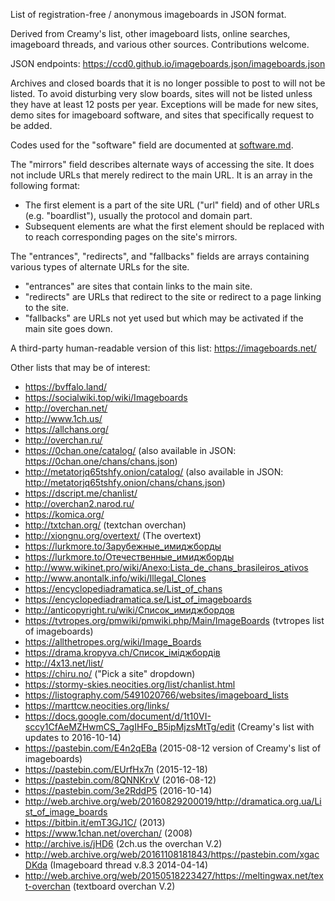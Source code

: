 List of registration-free / anonymous imageboards in JSON format.

Derived from Creamy's list, other imageboard lists, online searches, imageboard threads, and various other sources. Contributions welcome.

JSON endpoints:
https://ccd0.github.io/imageboards.json/imageboards.json

Archives and closed boards that it is no longer possible to post to will not be listed.
To avoid disturbing very slow boards, sites will not be listed unless they have at least 12 posts per year.
Exceptions will be made for new sites, demo sites for imageboard software, and sites that specifically request to be added.

Codes used for the "software" field are documented at [software.md](software.md).

The "mirrors" field describes alternate ways of accessing the site. It does not include URLs that merely redirect to the main URL. It is an array in the following format:
* The first element is a part of the site URL ("url" field) and of other URLs (e.g. "boardlist"), usually the protocol and domain part.
* Subsequent elements are what the first element should be replaced with to reach corresponding pages on the site's mirrors.

The "entrances", "redirects", and "fallbacks" fields are arrays containing various types of alternate URLs for the site.
* "entrances" are sites that contain links to the main site.
* "redirects" are URLs that redirect to the site or redirect to a page linking to the site.
* "fallbacks" are URLs not yet used but which may be activated if the main site goes down.

A third-party human-readable version of this list:
https://imageboards.net/

Other lists that may be of interest:
* https://bvffalo.land/
* https://socialwiki.top/wiki/Imageboards
* http://overchan.net/
* http://www.1ch.us/
* https://allchans.org/
* http://overchan.ru/
* https://0chan.one/catalog/ (also available in JSON: https://0chan.one/chans/chans.json)
* http://metatorjq65tshfy.onion/catalog/ (also available in JSON: http://metatorjq65tshfy.onion/chans/chans.json)
* https://dscript.me/chanlist/
* http://overchan2.narod.ru/
* https://komica.org/
* http://txtchan.org/ (textchan overchan)
* http://xiongnu.org/overtext/ (The overtext)
* https://lurkmore.to/Зарубежные_имиджборды
* https://lurkmore.to/Отечественные_имиджборды
* http://www.wikinet.pro/wiki/Anexo:Lista_de_chans_brasileiros_ativos
* http://www.anontalk.info/wiki/Illegal_Clones
* https://encyclopediadramatica.se/List_of_chans
* https://encyclopediadramatica.se/List_of_imageboards
* http://anticopyright.ru/wiki/Список_имиджбордов
* https://tvtropes.org/pmwiki/pmwiki.php/Main/ImageBoards (tvtropes list of imageboards)
* https://allthetropes.org/wiki/Image_Boards
* https://drama.kropyva.ch/Список_іміджбордів
* http://4x13.net/list/
* https://chiru.no/ ("Pick a site" dropdown)
* https://stormy-skies.neocities.org/list/chanlist.html
* https://listography.com/5491020766/websites/imageboard_lists
* https://marttcw.neocities.org/links/
* https://docs.google.com/document/d/1t10VI-sccy1CfAeMZHwmCS_7agIHFo_B5ipMjzsMtTg/edit (Creamy's list with updates to 2016-10-14)
* https://pastebin.com/E4n2qEBa (2015-08-12 version of Creamy's list of imageboards)
* https://pastebin.com/EUrfHx7n (2015-12-18)
* https://pastebin.com/8QNNKrxV (2016-08-12)
* https://pastebin.com/3e2RddP5 (2016-10-14)
* http://web.archive.org/web/20160829200019/http://dramatica.org.ua/List_of_image_boards
* https://bitbin.it/emT3GJ1C/ (2013)
* https://www.1chan.net/overchan/ (2008)
* http://archive.is/jHD6 (2ch.us the overchan V.2)
* http://web.archive.org/web/20161108181843/https://pastebin.com/xgacDKda (Imageboard thread v.8.3 2014-04-14)
* http://web.archive.org/web/20150518223427/https://meltingwax.net/text-overchan (textboard overchan V.2)
